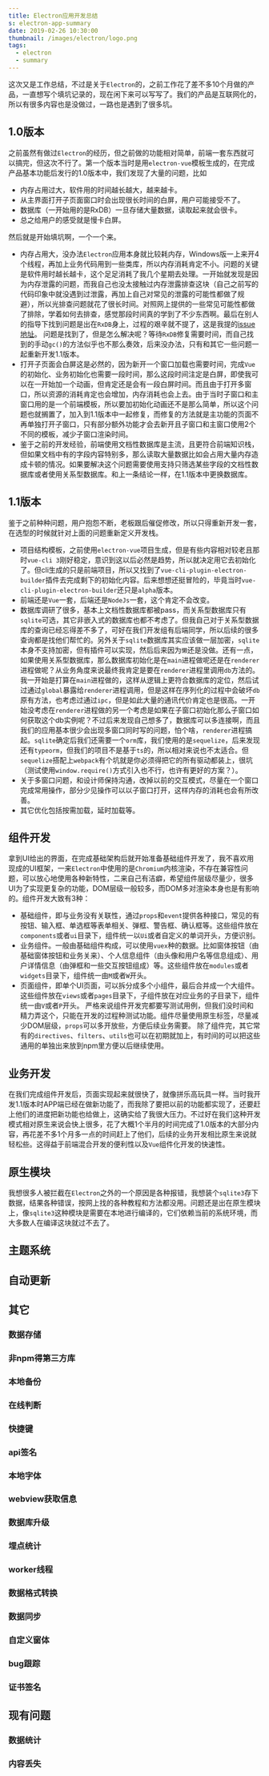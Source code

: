 ```yaml
---
title: Electron应用开发总结
s: electron-app-summary
date: 2019-02-26 10:30:00
thumbnail: /images/electron/logo.png
tags:
  - electron
  - summary
---
```

这次又是工作总结，不过是关于`Electron`的，之前工作花了差不多10个月做的产品，一直想写个填坑记录的，现在闲下来可以写写了。我们的产品是互联网化的，所以有很多内容也是没做过，一路也是遇到了很多坑。

## 1.0版本
之前虽然有做过`Electron`的经历，但之前做的功能相对简单，前端一套东西就可以搞完，但这次不行了。第一个版本当时是用`electron-vue`模板生成的，在完成产品基本功能后发行的1.0版本中，我们发现了大量的问题，比如

- 内存占用过大，软件用的时间越长越大，越来越卡。
- 从主界面打开子页面窗口时会出现很长时间的白屏，用户可能接受不了。
- 数据库（一开始用的是RxDB）一旦存储大量数据，读取起来就会很卡。
- 总之给用户的感受就是慢卡白屏。

<!-- more -->

然后就是开始填坑啊，一个一个来。
- 内存占用大，没办法`Electron`应用本身就比较耗内存，Windows版一上来开4个线程，再加上业务代码用到一些类库，所以内存消耗肯定不小。问题的关键是软件用时越长越卡，这个足足消耗了我几个星期去处理。一开始就发现是因为内存泄露的问题，而我自己也没太接触过内存泄露排查这块（自己之前写的代码印象中就没遇到过泄露，再加上自己对常见的泄露的可能性都做了规避），所以光排查问题就花了很长时间。对照网上提供的一些常见可能性都做了排除，学着如何去排查，感觉那段时间真的学到了不少东西啊。最后在别人的指导下找到问题是出在`RxDB`身上，过程的艰辛就不提了，这是我提的[issue地址](https://github.com/pubkey/rxdb/issues/778)。
  问题是找到了，但是怎么解决呢？等待`RxDB`修复需要时间，而自己找到的手动`gc()`的方法似乎也不那么奏效，后来没办法，只有和其它一些问题一起重新开发1.1版本。
- 打开子页面会白屏这是必然的，因为新开一个窗口加载也需要时间，完成`Vue`的初始化、业务初始化也需要一段时间，那么这段时间注定是白屏，即使我可以在一开始加一个动画，但肯定还是会有一段白屏时间。而且由于打开多窗口，所以资源的消耗肯定也会增加，内存消耗也会上去。由于当时子窗口和主窗口用的是一个前端模板，所以要加初始化动画还不是那么简单，所以这个问题也就搁置了，加入到1.1版本中一起修复，而修复的方法就是主功能的页面不再单独打开子窗口，只有部分额外功能才会去新开且子窗口和主窗口使用2个不同的模板，减少子窗口渲染时间。
- 鉴于之前的开发经验，前端使用文档性数据库是主流，且更符合前端知识栈，但如果文档中有的字段内容特别多，那么读取大量数据比如会占用大量内存造成卡顿的情况。如果要解决这个问题需要使用支持只筛选某些字段的文档性数据库或者使用关系型数据库。和上一条结论一样，在1.1版本中更换数据库。

## 1.1版本
鉴于之前种种问题，用户抱怨不断，老板跟后催促修改，所以只得重新开发一套，在选型的时候就针对上面的问题重新定义开发栈。
- 项目结构模板，之前使用`electron-vue`项目生成，但是有些内容相对较老且那时`vue-cli 3`刚好稳定，意识到这以后必然是趋势，所以就决定用它去初始化了。但cli生成的只是前端项目，所以又找到了`vue-cli-plugin-electron-builder`插件去完成剩下的初始化内容。后来想想还挺冒险的，毕竟当时`vue-cli-plugin-electron-builder`还只是`alpha`版本。
- 前端还是`Vue`一套，后端还是`NodeJs`一套，这个肯定不会改变。
- 数据库调研了很多，基本上文档性数据库都被pass，而关系型数据库只有`sqlite`可选，其它非嵌入式的数据库也都不考虑了。但我自己对于关系型数据库的查询已经忘得差不多了，可好在我们开发组有后端同学，所以后续的很多查询都是找他们帮忙的。另外关于`sqlite`数据库其实应该做一层加密，`sqlite`本身不支持加密，但有插件可以实现，然后后来因为`懒`还是没做。还有一点，如果使用关系型数据库，那么数据库初始化是在`main`进程做呢还是在`renderer`进程做呢？从业务角度来说最终我肯定是要在`renderer`进程里调用`db`方法的。我一开始是打算在`main`进程做的，这样从逻辑上更符合数据库的定位，然后试过通过`global`暴露给`renderer`进程调用，但是这样在序列化的过程中会破坏`db`原有方法，也考虑过通过`ipc`，但是如此大量的通讯代价肯定也是很高。一开始没考虑在`renderer`进程做的另一个考虑是如果在子窗口初始化那么子窗口如何获取这个db实例呢？不过后来发现自己想多了，数据库可以多连接啊，而且我们的应用基本很少会出现多窗口同时写的问题，怕个啥，`renderer`进程搞起。`sqlite`确定后我们还需要一个`orm`库，我们使用的是`sequelize`，后来发现还有`typeorm`，但我们的项目不是基于`ts`的，所以相对来说也不太适合。但`sequelize`搭配上`webpack`有个坑就是你必须得把它的所有驱动都装上，很坑（测试使用`window.require()`方式引入也不行，也许有更好的方案？）。
- 关于多窗口问题，和设计师保持沟通，改掉以前的交互模式，尽量在一个窗口完成常用操作，部分少见操作可以以子窗口打开，这样内存的消耗也会有所改善。
- 其它优化包括按需加载，延时加载等。

## 组件开发
拿到UI给出的界面，在完成基础架构后就开始准备基础组件开发了，我不喜欢用现成的UI框架，一来`Electron`中使用的是`Chromium`内核渲染，不存在兼容性问题，可以放心地使用各种新特性，二来自己有洁癖，希望组件层级尽量少，很多UI为了实现更复杂的功能，DOM层级一般较多，而DOM多对渲染本身也是有影响的。组件开发大致有3种：
- 基础组件，即与业务没有关联性，通过`props`和`event`提供各种接口，常见的有按钮、输入框、单选框等表单相关、弹框、警告框、确认框等。这些组件放在`components`或者`ui`目录下，组件统一以`Ui`或者自定义的单词开头，方便识别。
- 业务组件。一般由基础组件构成，可以使用`vuex`种的数据。比如窗体按钮（由基础窗体按钮和业务关来）、个人信息组件（由头像和用户名等信息组成）、用户详情信息（由弹框和一些交互按钮组成）等。这些组件放在`modules`或者`widgets`目录下，组件统一由`M`或者`W`开头。
- 页面组件，即单个UI页面，可以拆分成多个小组件，最后合并成一个大组件。这些组件放在`views`或者`pages`目录下，子组件放在对应业务的子目录下，组件统一由`V`或者`P`开头。
严格来说组件开发完都要写测试用例，但我们没时间和精力弄这个，只能在开发的过程种测试功能。组件尽量使用原生标签，尽量减少DOM层级，`props`可以多开放些，方便后续业务需要。
除了组件完，其它常有的`directives`、`filters`、`utils`也可以在初期就加上，有时间的可以把这些通用的单独出来放到npm里方便以后继续使用。

## 业务开发
在我们完成组件开发后，页面实现起来就很快了，就像拼乐高玩具一样。当时我开发1.1版本时APP端已经在做新功能了，而我除了要把以前的功能都实现了，还要赶上他们的进度把新功能也给做上，这确实给了我很大压力。不过好在我们这种开发模式相对原生来说会快上很多，花了大概1个半月的时间完成了1.0版本的大部分内容，再花差不多1个月多一点的时间赶上了他们，后续的业务开发相比原生来说就轻松些。这得益于前端混合开发的便利性以及`Vue`组件化开发的快速性。

## 原生模块
我想很多人被拦截在`Electron`之外的一个原因是各种报错，我想装个`sqlite3`存下数据，结果各种错误，按网上找的各种教程和方法都没用。问题还是出在原生模块上，像`sqlite3`这种模块是需要在本地进行编译的，它们依赖当前的系统环境，而大多数人在编译这块就过不去了。



## 主题系统

## 自动更新

## 其它
### 数据存储
### 非npm得第三方库
### 本地备份
### 在线判断
### 快捷键
### api签名
### 本地字体
### webview获取信息
### 数据库升级
### 埋点统计
### worker线程
### 数据格式转换
### 数据同步
### 自定义窗体
### bug跟踪
### 证书签名

## 现有问题
### 数据统计
### 内容丢失
